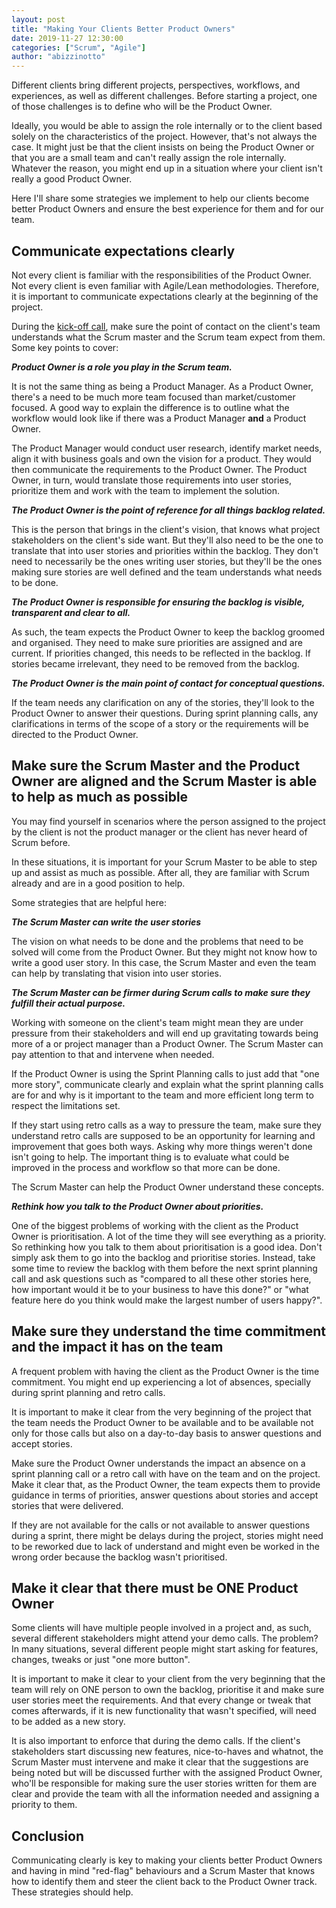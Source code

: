 ```yaml
---
layout: post
title: "Making Your Clients Better Product Owners"
date: 2019-11-27 12:30:00
categories: ["Scrum", "Agile"]
author: "abizzinotto"
---
```


Different clients bring different projects, perspectives, workflows, and experiences, as well as different challenges. Before starting a project, one of those challenges is to define who will be the Product Owner. 

Ideally, you would be able to assign the role internally or to the client based solely on the characteristics of the project. However, that's not always the case. It might just be that the client insists on being the Product Owner or that you are a small team and can't really assign the role internally. Whatever the reason, you might end up in a situation where your client isn't really a good Product Owner.

Here I'll share some strategies we implement to help our clients become better Product Owners and ensure the best experience for them and for our team.

<!--more-->

## Communicate expectations clearly

Not every client is familiar with the responsibilities of the Product Owner. Not every client is even familiar with Agile/Lean methodologies. Therefore, it is important to communicate expectations clearly at the beginning of the project.

During the [kick-off call](https://www.ombulabs.com/blog/agile/continuous-learning/kickoff-calls.html), make sure the point of contact on the client's team understands what the Scrum master and the Scrum team expect from them. Some key points to cover:

**_Product Owner is a role you play in the Scrum team._**

It is not the same thing as being a Product Manager. As a Product Owner, there's a need to be much more team focused than market/customer focused. A good way to explain the difference is to outline what the workflow would look like if there was a Product Manager **and** a Product Owner.

The Product Manager would conduct user research, identify market needs, align it with business goals and own the vision for a product. They would then communicate the requirements to the Product Owner. The Product Owner, in turn, would translate those requirements into user stories, prioritize them and work with the team to implement the solution.

**_The Product Owner is the point of reference for all things backlog related._** 

This is the person that brings in the client's vision, that knows what project stakeholders on the client's side want. But they'll also need to be the one to translate that into user stories and priorities within the backlog. They don't need to necessarily be the ones writing user stories, but they'll be the ones making sure stories are well defined and the team understands what needs to be done.

**_The Product Owner is responsible for ensuring the backlog is visible, transparent and clear to all._** 

As such, the team expects the Product Owner to keep the backlog groomed and organised. They need to make sure priorities are assigned and are current. If priorities changed, this needs to be reflected in the backlog. If stories became irrelevant, they need to be removed from the backlog.

**_The Product Owner is the main point of contact for conceptual questions._** 

If the team needs any clarification on any of the stories, they'll look to the Product Owner to answer their questions. During sprint planning calls, any clarifications in terms of the scope of a story or the requirements will be directed to the Product Owner.

## Make sure the Scrum Master and the Product Owner are aligned and the Scrum Master is able to help as much as possible

You may find yourself in scenarios where the person assigned to the project by the client is not the product manager or the client has never heard of Scrum before.

In these situations, it is important for your Scrum Master to be able to step up and assist as much as possible. After all, they are familiar with Scrum already and are in a good position to help.

Some strategies that are helpful here:

**_The Scrum Master can write the user stories_** 

The vision on what needs to be done and the problems that need to be solved will come from the Product Owner. But they might not know how to write a good user story. In this case, the Scrum Master and even the team can help by translating that vision into user stories.

**_The Scrum Master can be firmer during Scrum calls to make sure they fulfill their actual purpose._** 

Working with someone on the client's team might mean they are under pressure from their stakeholders and will end up gravitating towards being more of a or project manager than a Product Owner. The Scrum Master can pay attention to that and intervene when needed. 

If the Product Owner is using the Sprint Planning calls to just add that "one more story", communicate clearly and explain what the sprint planning calls are for and why is it important to the team and more efficient long term to respect the limitations set. 

If they start using retro calls as a way to pressure the team, make sure they understand retro calls are supposed to be an opportunity for learning and improvement that goes both ways. Asking why more things weren't done isn't going to help. The important thing is to evaluate what could be improved in the process and workflow so that more can be done. 

The Scrum Master can help the Product Owner understand these concepts.

**_Rethink how you talk to the Product Owner about priorities._** 

One of the biggest problems of working with the client as the Product Owner is prioritisation. A lot of the time they will see everything as a priority. So rethinking how you talk to them about prioritisation is a good idea. Don't simply ask them to go into the backlog and prioritise stories. Instead, take some time to review the backlog with them before the next sprint planning call and ask questions such as "compared to all these other stories here, how important would it be to your business to have this done?" or "what feature here do you think would make the largest number of users happy?".

## Make sure they understand the time commitment and the impact it has on the team

A frequent problem with having the client as the Product Owner is the time commitment. You might end up experiencing a lot of absences, specially during sprint planning and retro calls. 

It is important to make it clear from the very beginning of the project that the team needs the Product Owner to be available and to be available not only for those calls but also on a day-to-day basis to answer questions and accept stories.

Make sure the Product Owner understands the impact an absence on a sprint planning call or a retro call with have on the team and on the project. Make it clear that, as the Product Owner, the team expects them to provide guidance in terms of priorities, answer questions about stories and accept stories that were delivered. 

If they are not available for the calls or not available to answer questions during a sprint, there might be delays during the project, stories might need to be reworked due to lack of understand and might even be worked in the wrong order because the backlog wasn't prioritised.

## Make it clear that there must be ONE Product Owner

Some clients will have multiple people involved in a project and, as such, several different stakeholders might attend your demo calls. The problem? In many situations, several different people might start asking for features, changes, tweaks or just "one more button".

It is important to make it clear to your client from the very beginning that the team will rely on ONE person to own the backlog, prioritise it and make sure user stories meet the requirements. And that every change or tweak that comes afterwards, if it is new functionality that wasn't specified, will need to be added as a new story.

It is also important to enforce that during the demo calls. If the client's stakeholders start discussing new features, nice-to-haves and whatnot, the Scrum Master must intervene and make it clear that the suggestions are being noted but will be discussed further with the assigned Product Owner, who'll be responsible for making sure the user stories written for them are clear and provide the team with all the information needed and assigning a priority to them.

## Conclusion

Communicating clearly is key to making your clients better Product Owners and having in mind "red-flag" behaviours and a Scrum Master that knows how to identify them and steer the client back to the Product Owner track. These strategies should help.
